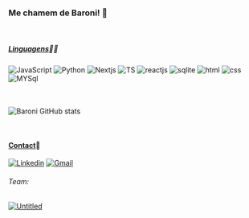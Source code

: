 ### Me chamem de Baroni! 🚀
<br>

##### [Linguagens]()👨‍💻

<div style="display: inline_block">
    <img align="center" alt="JavaScript" src="https://img.shields.io/badge/JavaScript-F7DF1E?style=for-the-badge&logo=javascript&logoColor=black"> 
    <img align="center" alt="Python" src="https://img.shields.io/badge/Python-3776AB?style=for-the-badge&logo=python&logoColor=white">
    <img align="center" alt="Nextjs" src="https://img.shields.io/badge/Next-black?style=for-the-badge&logo=next.js&logoColor=white">
    <img align="center" alt="TS" src="https://img.shields.io/badge/TypeScript-007ACC?style=for-the-badge&logo=typescript&logoColor=white">
    <img align="center" alt="reactjs" src="https://img.shields.io/badge/React-20232A?style=for-the-badge&logo=react&logoColor=61DAFB">
    <img align="center" alt="sqlite" src="https://img.shields.io/badge/SQLite-07405E?style=for-the-badge&logo=sqlite&logoColor=white">
    <img align="center" alt="html" src="https://img.shields.io/badge/HTML5-E34F26?style=for-the-badge&logo=html5&logoColor=white">
    <img align="center" alt="css" src="https://img.shields.io/badge/CSS3-1572B6?style=for-the-badge&logo=css3&logoColor=white">
    <img align="center" alt="MYSql" src="https://img.shields.io/badge/mysql-%2300f.svg?style=for-the-badge&logo=mysql&logoColor=white">
     

</div>
<br><br>

![Baroni GitHub stats](https://github-readme-stats.vercel.app/api?username=otaviobaroni&show_icons=true&theme=tokyonight)

<br>

#### [Contact]()📲
[![Linkedin](https://img.shields.io/badge/LinkedIn-0077B5?style=for-the-badge&logo=linkedin&logoColor=white)](https://www.linkedin.com/in/otaviobaronii/) 
[![Gmail](https://img.shields.io/badge/Gmail-D14836?style=for-the-badge&logo=gmail&logoColor=white)](mailto:otaviobaronii@icloud.com)

###### Team: 
[![Untitled](https://img.shields.io/website-up-down-green-red/http/monip.org.svg)](www.untitledevs.com.br)
